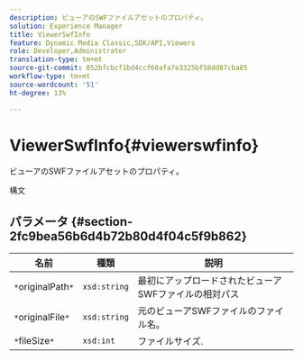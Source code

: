 ```yaml
---
description: ビューアのSWFファイルアセットのプロパティ。
solution: Experience Manager
title: ViewerSwfInfo
feature: Dynamic Media Classic,SDK/API,Viewers
role: Developer,Administrator
translation-type: tm+mt
source-git-commit: 052bfcbcf1bd4ccf60afa7e3325bf58dd07cba85
workflow-type: tm+mt
source-wordcount: '51'
ht-degree: 13%

---
```



# ViewerSwfInfo{#viewerswfinfo}

ビューアのSWFファイルアセットのプロパティ。

構文

## パラメータ {#section-2fc9bea56b6d4b72b80d4f04c5f9b862}

| 名前 | 種類 | 説明 |
|---|---|---|
| `*`originalPath`*` | `xsd:string` | 最初にアップロードされたビューアSWFファイルの相対パス |
| `*`originalFile`*` | `xsd:string` | 元のビューアSWFファイルのファイル名。 |
| `*`fileSize`*` | `xsd:int` | ファイルサイズ. |

